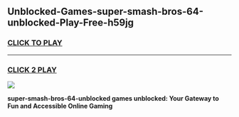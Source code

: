 
## Unblocked-Games-super-smash-bros-64-unblocked-Play-Free-h59jg
<h3>
<a href="https://premium76.site?title=super-smash-bros-64-unblocked&ref=23A">CLICK TO PLAY</a></h3>
<hr>

<h3>
<a href="https://premium76.site?title=super-smash-bros-64-unblocked&ref=23A">CLICK 2 PLAY</a>
  
</h3>

<a href="https://premium76.site?title=super-smash-bros-64-unblocked&ref=23A"><img src="https://clearcache.store/games.png"></a>


**super-smash-bros-64-unblocked games unblocked: Your Gateway to Fun and Accessible Online Gaming**
